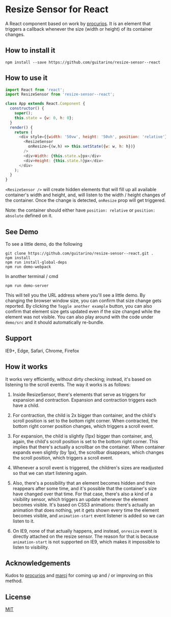 # Resize Sensor for React

A React component based on work by [procurios](https://github.com/procurios/ResizeSensor). It is an element that triggers a callback whenever the size (width or height) of its container changes.

## How to install it

```
npm install --save https://github.com/guitarino/resize-sensor--react
```

## How to use it

```javascript
import React from 'react';
import ResizeSensor from 'resize-sensor--react';

class App extends React.Component {
  constructor() {
    super();
    this.state = {w: 0, h: 0};
  }
  render() {
    return (
      <div style={{width: '50vw', height: '50vh', position: 'relative'}}>
        <ResizeSensor
          onResize={(w,h) => this.setState({w: w, h: h})}
        />
        <div>Width: {this.state.w}px</div>
        <div>Height: {this.state.h}px</div>
      </div>
    );
  }
}
```

`<ResizeSensor />` will create hidden elements that will fill up all available container's width and height, and, will listen to the width / height changes of the container. Once the change is detected, `onResize` prop will get triggered.

Note: the container should either have `position: relative` or `position: absolute` defined on it.

## See Demo

To see a little demo, do the following

```
git clone https://github.com/guitarino/resize-sensor--react.git .
npm install
npm run install-global-deps
npm run demo-webpack
```

In another terminal / cmd

```
npm run demo-server
```

This will tell you the URL address where you'll see a little demo. By changing the browser window size, you can confirm that size change gets reported. By clicking the `Toggle another example` button, you can also confirm that element size gets updated even if the size changed while the element was not visible. You can also play around with the code under `demo/src` and it should automatically re-bundle.

## Support

IE9+, Edge, Safari, Chrome, Firefox

## How it works

It works very efficiently, without dirty checking; instead, it's based on listening to the scroll events. The way it works is as follows:

1. Inside ResizeSensor, there's elements that serve as triggers for expansion and contraction. Expansion and contraction triggers each have a child.

2. For contraction, the child is 2x bigger than container, and the child's scroll position is set to the bottom right corner. When contracted, the bottom right corner position changes, which triggers a scroll event.

3. For expansion, the child is slightly (1px) bigger than container, and, again, the child's scroll position is set to the bottom right corner. This implies that there's actually a scrollbar on the container. When container expands even slightly (by 1px), the scrollbar disappears, which changes the scroll position, which triggers a scroll event.

4. Whenever a scroll event is triggered, the children's sizes are readjusted so that we can start listening again.

5. Also, there's a possibility that an element becomes hidden and then reappears after some time, and it's possible that the container's size have changed over that time. For that case, there's also a kind of a visibility sensor, which triggers an update whenever the element becomes visible. It's based on CSS3 animations: there's actually an animation that does nothing, yet it gets shown every time the element becomes visible, and `animation-start` event listener is added so we can listen to it.

6. On IE9, none of that actually happens, and instead, `onresize` event is directly attached on the resize sensor. The reason for that is because `animation-start` is not supported on IE9, which makes it impossible to listen to visibility.

## Acknowledgements

Kudos to [procurios](https://github.com/procurios/ResizeSensor) and [marcj](https://github.com/marcj/css-element-queries/) for coming up and / or improving on this method.

## License

[MIT](https://github.com/guitarino/resize-sensor--react/blob/master/LICENSE)